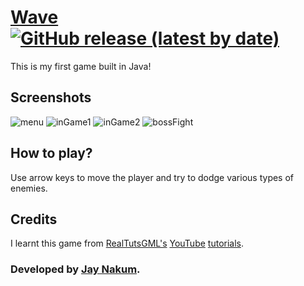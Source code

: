 # [Wave](https://github.com/JayNakum/Wave) [![GitHub release (latest by date)](https://img.shields.io/github/v/release/JayNakum/Wave?label=Download&style=for-the-badge)](https://github.com/JayNakum/Wave/releases)

This is my first game built in Java!

## Screenshots

![menu](https://user-images.githubusercontent.com/45930809/147646026-b0a5921d-f04c-4904-8475-2d14ecd0d4eb.png)
![inGame1](https://user-images.githubusercontent.com/45930809/147646063-7ba21f17-68b0-43e2-aaab-3274c9e6ab78.png)
![inGame2](https://user-images.githubusercontent.com/45930809/147646086-6a1c0ac4-87e0-49c4-a69d-27d0755dd64e.png)
![bossFight](https://user-images.githubusercontent.com/45930809/147646113-26d4c67c-101d-4a62-b78c-9d6a15d7c092.png)

## How to play?

Use arrow keys to move the player and try to dodge various types of enemies.

## Credits

I learnt this game from [RealTutsGML's](https://www.codingmadesimple.com/) [YouTube](https://www.youtube.com/c/RealTutsGML) [tutorials](https://youtube.com/playlist?list=PLWms45O3n--6TvZmtFHaCWRZwEqnz2MHa).

### Developed by [Jay Nakum](https://jaynakum.github.io).

